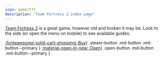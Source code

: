 ```yaml
---
icon: game/tf2
description: "Team Fortress 2 index page"
---
```


[Team Fortress 2](https://teamfortress.com) is a great game, however old and broken it may be. Look to the side (or open the menu on mobile) to see available guides.

[:fontawesome-solid-cart-shopping: Buy](https://store.steampowered.com/app/440){ .steam-button .md-button .md-button--primary } [:material-open-in-new: Open](steam://run/440){ .open-button .md-button .md-button--primary }
